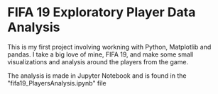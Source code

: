 # FIFA 19 Exploratory Player Data Analysis
This is my first project involving workning with Python, Matplotlib and pandas.
I take a big love of mine, FIFA 19, and make some small visualizations and analysis around the players from the game.

The analysis is made in Jupyter Notebook and is found in the "fifa19_PlayersAnalysis.ipynb" file
